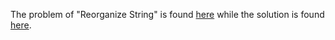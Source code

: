 The problem of "Reorganize String" is found [here](https://leetcode.com/problems/reorganize-string/description/) while the solution is found [here](https://github.com/aurimas13/Solutions-To-Problems/blob/main/LeetCode/Python%20Solutions/Reorganize%20String/reorganize.py).
